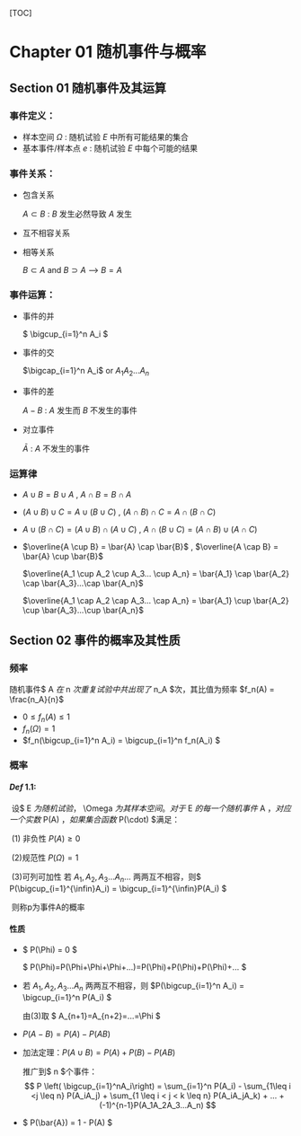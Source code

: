 <link href="https://cdn.bootcss.com/KaTeX/0.10.0/katex.min.css" rel="stylesheet"> <script src="https://cdn.bootcss.com/KaTeX/0.10.0/katex.min.js"></script>

[TOC]

# Chapter 01 随机事件与概率

## Section 01 随机事件及其运算

### 事件定义：

* 样本空间 $\Omega$ : 随机试验 $E$ 中所有可能结果的集合
* 基本事件/样本点 $e$ : 随机试验 $E$ 中每个可能的结果

### 事件关系：

* 包含关系

  $A \subset B$  : $B$ 发生必然导致 $A$ 发生

* 互不相容关系

* 相等关系

  $B \subset A$  and $B \supset A$  --> $B=A$ 

### 事件运算：

* 事件的并

  $ \bigcup_{i=1}^n A_i $

* 事件的交

  $\bigcap_{i=1}^n A_i$ or  $A_1A_2...A_n$

* 事件的差

  $A-B$ : $A$ 发生而 $B$ 不发生的事件

* 对立事件

  $\bar{A}$  : $A$ 不发生的事件

### 运算律

* $A \cup B = B\cup A$ ,  $A \cap B = B \cap A$

* $(A \cup B) \cup C = A \cup (B \cup C)$ ,  $(A \cap B) \cap C = A \cap (B \cap C)$

* $A \cup (B \cap C) = (A \cup B) \cap (A \cup C)$ ,  $A \cap (B \cup C) = (A \cap B) \cup (A \cap C)$ 

* $\overline{A \cup B} = \bar{A} \cap \bar{B}$ ,  $\overline{A \cap B} = \bar{A} \cup \bar{B}$

  $\overline{A_1 \cup A_2 \cup A_3... \cup A_n} = \bar{A_1} \cap \bar{A_2} \cap \bar{A_3}...\cap \bar{A_n}$

  $\overline{A_1 \cap A_2 \cap A_3... \cap A_n} = \bar{A_1} \cup \bar{A_2} \cup \bar{A_3}...\cup \bar{A_n}$

## Section 02 事件的概率及其性质

### 频率

随机事件$ A $在$ n $次重复试验中共出现了$ n_A $次，其比值为频率  $f_n(A) = \frac{n_A}{n}$

* $0 \leq f_n(A) \leq 1$
* $f_n(\Omega) = 1$
* $f_n(\bigcup_{i=1}^n A_i) = \bigcup_{i=1}^n f_n(A_i) $



### 概率

#### $Def\ 1.1:$ 

​	设$ E $为随机试验，$ \Omega $为其样本空间。对于$ E $的每一个随机事件$ A $，对应一个实数$ P(A) $，如果集合函数$ P(\cdot) $满足：

​	(1) 非负性 $P(A) \geq 0$

​	(2)规范性 $P(\Omega) = 1$

​	(3)可列可加性 若 $A_1,A_2,A_3...A_n...$ 两两互不相容，则$ P(\bigcup_{i=1}^{\infin}A_i) = \bigcup_{i=1}^{\infin}P(A_i) $

​	则称p为事件A的概率

#### 性质

* $ P(\Phi) = 0 $

  $ P(\Phi)=P(\Phi+\Phi+\Phi+...)=P(\Phi)+P(\Phi)+P(\Phi)+... $

* 若 $A_1,A_2,A_3...A_n$ 两两互不相容，则 $P(\bigcup_{i=1}^n A_i) = \bigcup_{i=1}^n P(A_i) $

  由(3)取 $ A_{n+1}=A_{n+2}=...=\Phi $

* $P(A-B) = P(A) - P(AB)$

* 加法定理：$P(A \cup B) = P(A) + P(B) - P(AB)$

  推广到$ n $个事件：
  $$
  P \left( \bigcup_{i=1}^nA_i\right) = \sum_{i=1}^n P(A_i) - \sum_{1\leq i <j \leq n} P(A_iA_j) + \sum_{1 \leq i < j < k \leq n} P(A_iA_jA_k) + ... + (-1)^{n-1}P(A_1A_2A_3...A_n)
  $$
  

* $ P(\bar{A}) = 1 - P(A) $